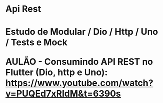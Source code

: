 
<h1> Api Rest <h1>
Estudo de Modular / Dio / Http / Uno / Tests e Mock
  
AULÃO - Consumindo API REST no Flutter (Dio, http e Uno):
https://www.youtube.com/watch?v=PUQEd7xRldM&t=6390s


